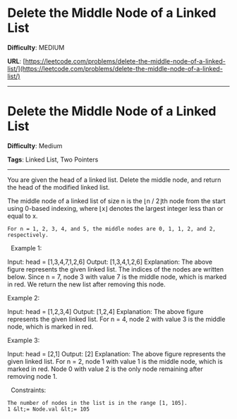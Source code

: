 # Delete the Middle Node of a Linked List

**Difficulty**: MEDIUM

**URL**: [https://leetcode.com/problems/delete-the-middle-node-of-a-linked-list/](https://leetcode.com/problems/delete-the-middle-node-of-a-linked-list/)

---

# Delete the Middle Node of a Linked List

**Difficulty**: Medium

**Tags**: Linked List, Two Pointers

---

You are given the head of a linked list. Delete the middle node, and return the head of the modified linked list.

The middle node of a linked list of size n is the &lfloor;n / 2&rfloor;th node from the start using 0-based indexing, where &lfloor;x&rfloor; denotes the largest integer less than or equal to x.


	For n = 1, 2, 3, 4, and 5, the middle nodes are 0, 1, 1, 2, and 2, respectively.


&nbsp;
Example 1:


Input: head = [1,3,4,7,1,2,6]
Output: [1,3,4,1,2,6]
Explanation:
The above figure represents the given linked list. The indices of the nodes are written below.
Since n = 7, node 3 with value 7 is the middle node, which is marked in red.
We return the new list after removing this node. 


Example 2:


Input: head = [1,2,3,4]
Output: [1,2,4]
Explanation:
The above figure represents the given linked list.
For n = 4, node 2 with value 3 is the middle node, which is marked in red.


Example 3:


Input: head = [2,1]
Output: [2]
Explanation:
The above figure represents the given linked list.
For n = 2, node 1 with value 1 is the middle node, which is marked in red.
Node 0 with value 2 is the only node remaining after removing node 1.

&nbsp;
Constraints:


	The number of nodes in the list is in the range [1, 105].
	1 &lt;= Node.val &lt;= 105



